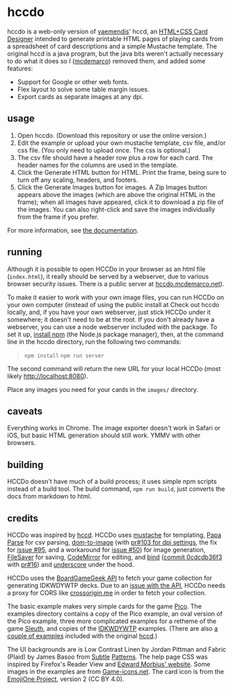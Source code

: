 hccdo
========

hccdo is a web-only version of [vaemendis](https://github.com/vaemendis)' hccd, an [HTML+CSS Card Designer](https://github.com/vaemendis/hccd/) intended to generate printable HTML pages of playing cards from a spreadsheet of card descriptions and a simple Mustache template.  The original hccd is a java program, but the java bits weren't actually necessary to do what it does so I ([mcdemarco](https://github.com/mcdemarco)) removed them, and added some features:

* Support for Google or other web fonts.
* Flex layout to solve some table margin issues.
* Export cards as separate images at any dpi.

usage
--------

1. Open hccdo.  (Download this repository or use the online version.)
2. Edit the example or upload your own mustache template, csv file, and/or css file.  (You only need to upload once.  The css is optional.)
3. The csv file should have a header row plus a row for each card.  The header names for the columns are used in the template.  
3. Click the Generate HTML button for HTML.  Print the frame, being sure to turn off any scaling, headers, and footers.
4. Click the Generate Images button for images.  A Zip Images button appears above the images (which are above the original HTML in the frame); when all images have appeared, click it to download a zip file of the images.  You can also right-click and save the images individually from the frame if you prefer.

For more information, see [the documentation](doc/index.md).

running
----------

Although it is possible to open HCCDo in your browser as an html file (`index.html`), it really should be served by a webserver, due to various browser security issues.  There is a public server at [hccdo.mcdemarco.net](http://hccdo.mcdemarco.net)).

To make it easier to work with your own image files, you can run HCCDo on your own computer (instead of using the public install at  Check out hccdo locally, and, if you have your own webserver, just stick HCCDo under it somewhere; it doesn't need to be at the root.  If you don't already have a webserver, you can use a node webserver included with the package.  To set it up, [install npm](https://www.npmjs.com/get-npm) (the Node.js package manager), then, at the command line in the hccdo directory, run the following two commands:

> `npm install`
> `npm run server`

The second command will return the new URL for your local HCCDo (most likely [http://localhost:8080](http://localhost:8080)).

Place any images you need for your cards in the `images/` directory.

caveats
---------

Everything works in Chrome.  The image exporter doesn't work in Safari or iOS, but basic HTML generation should still work.  YMMV with other browsers.


building
-----------

HCCDo doesn't have much of a build process; it uses simple npm scripts instead of a build tool.
The build command, `npm run build`, just converts the docs from markdown to html.

credits
---------

HCCDo was inspired by [hccd](https://github.com/vaemendis/hccd/).  HCCDo uses [mustache](https://mustache.github.io) for templating, [Papa Parse](http://papaparse.com) for csv parsing, [dom-to-image](https://github.com/tsayen/dom-to-image/) (with [pr#103 for dpi settings](https://github.com/tsayen/dom-to-image/pull/103), the fix for [issue #95](https://github.com/tsayen/dom-to-image/issues/95), and a workaround for [issue #50](https://github.com/tsayen/dom-to-image/issues/50)) for image generation, [FileSaver](https://github.com/eligrey/FileSaver.js) for saving, [CodeMirror](http://codemirror.net) for editing, and [bind](https://github.com/remy/bind.js) ([commit 0cdcdb36f3](https://github.com/remy/bind.js/tree/0cdcdb36f3207191527c6de5367a518334f08d48) with [pr#16](https://github.com/remy/bind.js/pull/16/files)) and [underscore](http://underscorejs.org) under the hood.

HCCDo uses the [BoardGameGeek API](https://boardgamegeek.com/wiki/page/BGG_XML_API2) to fetch your game collection for generating IDKWDYWTP decks.  Due to an [issue with the API](https://boardgamegeek.com/thread/1304818/cross-origin-resource-sharing-cors), HCCDo needs a proxy for CORS like [crossorigin.me](https://github.com/technoboy10/crossorigin.me) in order to fetch your collection.

The basic example makes very simple cards for the game [Pico](https://boardgamegeek.com/boardgame/2051/pico).  The examples directory contains a copy of the Pico example, an oval version of the Pico example, three more complicated examples for a retheme of the game [Sleuth](https://boardgamegeek.com/boardgame/594/sleuth), and copies of the [IDKWDYWTP](https://boardgamegeek.com/boardgame/28567/i-dont-know-what-do-you-want-play) examples. (There are also [a couple of examples](https://github.com/vaemendis/hccd/tree/master/examples) included with the original [hccd](https://github.com/vaemendis/hccd/).)

The UI backgrounds are is Low Contrast Linen by Jordan Pittman and Fabric (Plaid) by James Basoo from [Subtle](https://www.toptal.com/designers/subtlepatterns/low-contrast-linen/) [Patterns](https://www.toptal.com/designers/subtlepatterns/fabric-plaid/).  The help page CSS was inspired by Firefox's Reader View and [Edward Morbius' website](http://codepen.io/dredmorbius/pen/KpMqqB).  Some images in the examples are from [Game-icons.net](http://game-icons.net).  The card icon is from the [EmojiOne Project](https://github.com/Ranks/emojione/blob/2.2.7/assets/svg/1f0cf.svg), version 2 (CC BY 4.0).


